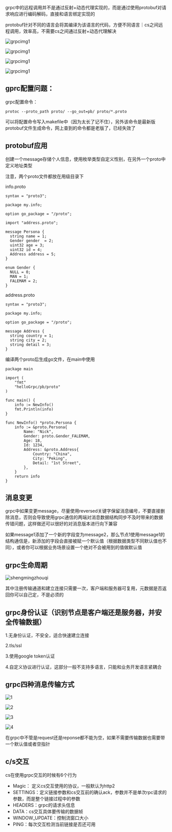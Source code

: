 grpc中的远程调用并不是通过反射+动态代理实现的，而是通过使用protobuf对请求响应进行编码解码，直接和语言绑定实现的

protobuf针对不同的语言会将其编译为该语言的代码，方便不同语言｜cs之间远程调用，效率高，不需要cs之间通过反射+动态代理解决

![grpcimg1](https://github.com/einQimiaozi/-golang-/blob/main/img/截屏2021-12-08%20下午6.50.20.png)

![grpcimg1](https://github.com/einQimiaozi/-golang-/blob/main/img/截屏2021-12-08%20下午6.51.27.png)

![grpcimg1](https://github.com/einQimiaozi/-golang-/blob/main/img/截屏2021-12-08%20下午6.54.59.png)

![grpcimg1](https://github.com/einQimiaozi/-golang-/blob/main/img/截屏2021-12-08%20下午6.58.24.png)

## gprc配置问题：

grpc配置命令：

```
protoc --proto_path proto/ --go_out=pb/ proto/*.proto
```

可以将配置命令写入makefile中（因为太长了记不住），另外该命令是最新版protobuf文件生成命令，网上查到的命令都是老版了，已经失效了

## protobuf应用

创建一个message存储个人信息，使用枚举类型自定义性别，在另外一个proto中定义地址类型

注意，两个proto文件都放在用级目录下

info.proto

```
syntax = "proto3";

package my.info;

option go_package = "/proto";

import "address.proto";

message Persona {
  string name = 1;
  Gender gender  = 2;
  uint32 age = 3;
  uint32 id = 4;
  Address address = 5;
}

enum Gender {
  NULL = 0;
  MAN = 1;
  FALEMAM = 2;
}
```

address.proto

```
syntax = "proto3";

package my.info;

option go_package = "/proto";

message Address {
  string country = 1;
  string city = 2;
  string detail = 3;
}
```

编译两个proto后生成go文件，在main中使用

```
package main

import (
	"fmt"
	"helloGrpc/pb/proto"
)

func main() {
	info := NewInfo()
	fmt.Println(info)
}

func NewInfo() *proto.Persona {
	info := &proto.Persona{
		Name: "Nick",
		Gender: proto.Gender_FALEMAM,
		Age: 18,
		Id: 1234,
		Address: &proto.Address{
			Country: "China",
			City: "Peking",
			Detail: "1st Street",
		},
	}
	return info
}
```

## 消息变更

grpc中如果变更message，尽量使用reversed关键字保留消息编号，不要直接删除消息，否则会导致使用grpc通信的两端对消息数据结构同步不及时带来的数据传错问题，这样做还可以很好的对消息版本进行向下兼容

如果message1添加了一个新的字段变为message2，那么节点1使用message1的结构通信是，新添加的字段会直接被赋一个默认值（根据数据类型不同默认值也不同），或者你可以根据业务场景设置一个绝对不会被用到的值做默认值

## grpc生命周期

![shengmingzhouqi](https://github.com/einQimiaozi/-golang-/blob/main/img/shengmingzhouqi.png)

其中注册传输通道和建立连接只需要一次，客户端和服务器可复用，元数据是否返回你可以自己定，不是必须的

## grpc身份认证（识别节点是客户端还是服务器，并安全传输数据）

1.无身份认证，不安全，适合快速建立连接

2.tls/ssl

3.使用google token认证

4.自定义协议进行认证，这部分一般不支持多语言，只能和业务开发语言紧耦合

## grpc四种消息传输方式

![1](https://github.com/einQimiaozi/-golang-/blob/main/img/1.png)

![2](https://github.com/einQimiaozi/-golang-/blob/main/img/2.png)

![3](https://github.com/einQimiaozi/-golang-/blob/main/img/3.png)

![4](https://github.com/einQimiaozi/-golang-/blob/main/img/4.png)

在grpc中不管是request还是reponse都不能为空，如果不需要传输数据也需要带一个默认值或者空指针

## c/s交互

cs在使用grpc交互的时候有6个行为

  - Magic： 定义cs交互使用的协议，一般默认为http2
  - SETTINGS：定义链接参数和cs交互前的确认ack，参数并不是单次rpc请求的参数，而是整个链接过程中的参数
  - HEADERS：grpc的请求头信息
  - DATA：cs交互具体要传输的数据帧
  - WINDOW_UPDATE：控制流窗口大小
  - PING：每次交互检测当前链接是否还可用








